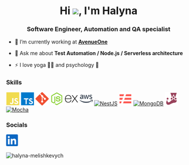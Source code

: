<h1 align="center">Hi <img src="https://user-images.githubusercontent.com/18350557/176309783-0785949b-9127-417c-8b55-ab5a4333674e.gif" />, I'm Halyna</h1>
<h3 align="center">Software Engineer, Automation and QA specialist</h3>

- 🔭&nbsp;I’m currently working at **[AvenueOne](https://www.avenue.one/)**

- 💬&nbsp;Ask me about **Test Automation / Node.js / Serverless architecture**

- ⚡&nbsp;I love yoga 🧘‍♀️ and psychology 🧠

### Skills

<p align="left">
<a href="https://developer.mozilla.org/en-US/docs/Web/JavaScript" target="_blank" rel="noreferrer"><img src="https://raw.githubusercontent.com/HalynaMelishkevich/HalynaMelishkevich/main/icons/javascript.svg" width="36" height="36" alt="JavaScript" /></a>
<a href="https://www.typescriptlang.org/" target="_blank" rel="noreferrer"><img src="https://raw.githubusercontent.com/HalynaMelishkevich/HalynaMelishkevich/main/icons/typescript.svg" width="36" height="36" alt="TypeScript" /></a>
<a href="https://git-scm.com/" target="_blank" rel="noreferrer"><img src="https://raw.githubusercontent.com/HalynaMelishkevich/HalynaMelishkevich/main/icons/git.svg" width="36" height="36" alt="Git" /></a>
<a href="https://nodejs.org/en/" target="_blank" rel="noreferrer"><img src="https://raw.githubusercontent.com/HalynaMelishkevich/HalynaMelishkevich/main/icons/nodejs.svg" width="36" height="36" alt="NodeJS" /></a>
<a href="https://expressjs.com/" target="_blank" rel="noreferrer"><img src="https://raw.githubusercontent.com/HalynaMelishkevich/HalynaMelishkevich/main/icons/express.svg" width="36" height="36" alt="Express" /></a>
<a href="https://aws.amazon.com/" target="_blank" rel="noreferrer"><img src="https://raw.githubusercontent.com/HalynaMelishkevich/HalynaMelishkevich/main/icons/aws.svg" width="36" height="36" alt="AWS" /></a>
<a href="https://nestjs.com/" target="_blank" rel="noreferrer"><img src="https://upload.wikimedia.org/wikipedia/commons/a/a8/NestJS.svg"  width="36" height="36" alt="NestJS" /></a>
<a href="https://www.serverless.com/" target="_blank" rel="noreferrer"><img src="https://raw.githubusercontent.com/HalynaMelishkevich/HalynaMelishkevich/main/icons/serverless.svg"  width="36" height="36" alt="Serverless" /></a>
<a href="https://www.mongodb.com/" target="_blank" rel="noreferrer"><img src="https://upload.wikimedia.org/wikipedia/commons/9/93/MongoDB_Logo.svg"  width="36" height="36" alt="MongoDB" /></a>
<a href="https://jestjs.io/" target="_blank" rel="noreferrer"><img src="https://raw.githubusercontent.com/HalynaMelishkevich/HalynaMelishkevich/main/icons/jest.svg"  width="36" height="36" alt="Jest" /></a>
<a href="https://mochajs.org/" target="_blank" rel="noreferrer"><img src="https://upload.wikimedia.org/wikipedia/commons/d/de/Mocha_logo.svg"  width="36" height="36" alt="Mocha" /></a>
</p>

### Socials

<p align="left">
    <a href="https://www.linkedin.com/in/halyna-melishkevych/" target="_blank" rel="noreferrer"><img src="https://raw.githubusercontent.com/HalynaMelishkevich/HalynaMelishkevich/main/icons/linkedin.svg" width="32" height="32" /></a>
</p>

<p>
    <img align="left" src="https://github-readme-stats.vercel.app/api/top-langs/?username=HalynaMelishkevich&layout=compact" alt="halyna-melishkevych" />
</p>
